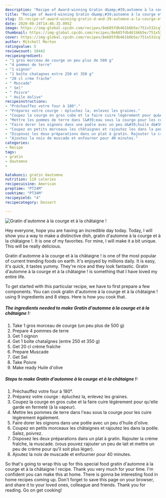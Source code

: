 ```yaml
---
description: "Recipe of Award-winning Gratin d&amp;#39;automne à la courge et à la châtaigne !"
title: "Recipe of Award-winning Gratin d&amp;#39;automne à la courge et à la châtaigne !"
slug: 55-recipe-of-award-winning-gratin-d-and-39-automne-a-la-courge-et-a-la-chataigne
date: 2020-08-24T14:46:35.095Z
image: https://img-global.cpcdn.com/recipes/8e685fdb461b6b5e/751x532cq70/gratin-dautomne-a-la-courge-et-a-la-chataigne-photo-principale-de-la-recette.jpg
thumbnail: https://img-global.cpcdn.com/recipes/8e685fdb461b6b5e/751x532cq70/gratin-dautomne-a-la-courge-et-a-la-chataigne-photo-principale-de-la-recette.jpg
cover: https://img-global.cpcdn.com/recipes/8e685fdb461b6b5e/751x532cq70/gratin-dautomne-a-la-courge-et-a-la-chataigne-photo-principale-de-la-recette.jpg
author: Mitchell Morton
ratingvalue: 5
reviewcount: 10442
recipeingredient:
- "1 gros morceau de courge un peu plus de 500 g"
- "4 pommes de terre"
- "1 oignon"
- "1 boîte chatagnes entre 250 et 350 g"
- "20 cl crme frache"
- " Muscade"
- " Sel"
- " Poivre"
- " Huile dolive"
recipeinstructions:
- "Préchauffez votre four à 180°."
- "Préparez votre courge : épluchez la, enlevez les graines."
- "Coupez la courge en gros cube et la faire cuire légèrement pour qu&#39;elle garde en fermeté (à la vapeur)."
- "Mettre les pommes de terre dans l&#39;eau sous la courge pour les cuire légèrement également."
- "Faire dorer les oignons dans une poêle avec un peu d&#39;huile d&#39;olive."
- "Coupez en petits morceaux les châtaignes et rajoutez les dans la poêle. Salez, poivrez."
- "Disposez les deux préparations dans un plat à gratin. Rajouter la crème fraîche, la muscade. (vous pouvez rajouter un peu de lait et mettre un peu de crème pour qu&#39;il soit plus léger)."
- "Ajoutez la noix de muscade et enfourner pour 40 minutes."
categories:
- Recipe
tags:
- gratin
- dautomne
- 

katakunci: gratin dautomne  
nutrition: 119 calories
recipecuisine: American
preptime: "PT24M"
cooktime: "PT34M"
recipeyield: "4"
recipecategory: Dessert

---
```



![Gratin d&#39;automne à la courge et à la châtaigne !](https://img-global.cpcdn.com/recipes/8e685fdb461b6b5e/751x532cq70/gratin-dautomne-a-la-courge-et-a-la-chataigne-photo-principale-de-la-recette.jpg)

Hey everyone, hope you are having an incredible day today. Today, I will show you a way to make a distinctive dish, gratin d&#39;automne à la courge et à la châtaigne !. It is one of my favorites. For mine, I will make it a bit unique. This will be really delicious.

Gratin d&#39;automne à la courge et à la châtaigne ! is one of the most popular of current trending foods on earth. It's enjoyed by millions daily. It is easy, it's quick, it tastes yummy. They're nice and they look fantastic. Gratin d&#39;automne à la courge et à la châtaigne ! is something that I have loved my entire life.




To get started with this particular recipe, we have to first prepare a few components. You can cook gratin d&#39;automne à la courge et à la châtaigne ! using 9 ingredients and 8 steps. Here is how you cook that.

<!--inarticleads1-->

##### The ingredients needed to make Gratin d&#39;automne à la courge et à la châtaigne !:

1. Take 1 gros morceau de courge (un peu plus de 500 g)
1. Prepare 4 pommes de terre
1. Get 1 oignon
1. Get 1 boîte chataîgnes (entre 250 et 350 g)
1. Get 20 cl crème fraîche
1. Prepare  Muscade
1. Get  Sel
1. Take  Poivre
1. Make ready  Huile d&#39;olive




<!--inarticleads2-->

##### Steps to make Gratin d&#39;automne à la courge et à la châtaigne !:

1. Préchauffez votre four à 180°.
1. Préparez votre courge : épluchez la, enlevez les graines.
1. Coupez la courge en gros cube et la faire cuire légèrement pour qu&#39;elle garde en fermeté (à la vapeur).
1. Mettre les pommes de terre dans l&#39;eau sous la courge pour les cuire légèrement également.
1. Faire dorer les oignons dans une poêle avec un peu d&#39;huile d&#39;olive.
1. Coupez en petits morceaux les châtaignes et rajoutez les dans la poêle. Salez, poivrez.
1. Disposez les deux préparations dans un plat à gratin. Rajouter la crème fraîche, la muscade. (vous pouvez rajouter un peu de lait et mettre un peu de crème pour qu&#39;il soit plus léger).
1. Ajoutez la noix de muscade et enfourner pour 40 minutes.




So that's going to wrap this up for this special food gratin d&#39;automne à la courge et à la châtaigne ! recipe. Thank you very much for your time. I'm confident you can make this at home. There is gonna be interesting food in home recipes coming up. Don't forget to save this page on your browser, and share it to your loved ones, colleague and friends. Thank you for reading. Go on get cooking!
